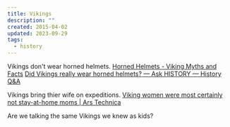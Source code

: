 ```yaml
---
title: Vikings
description: ""
created: 2015-04-02
updated: 2023-09-29
tags:
  - history
---
```


Vikings don't wear horned helmets.
[Horned Helmets - Viking Myths and Facts](http://europeanhistory.about.com/od/thevikings/a/histmyths6.htm)
[Did Vikings really wear horned helmets? — Ask HISTORY — History Q&A](http://www.history.com/news/ask-history/did-vikings-really-wear-horned-helmets)

Vikings bring thier wife on expeditions.
[Viking women were most certainly not stay-at-home moms | Ars Technica](http://arstechnica.com/science/2014/12/viking-women-were-most-certainly-not-stay-at-home-moms/)

Are we talking the same Vikings we knew as kids?
